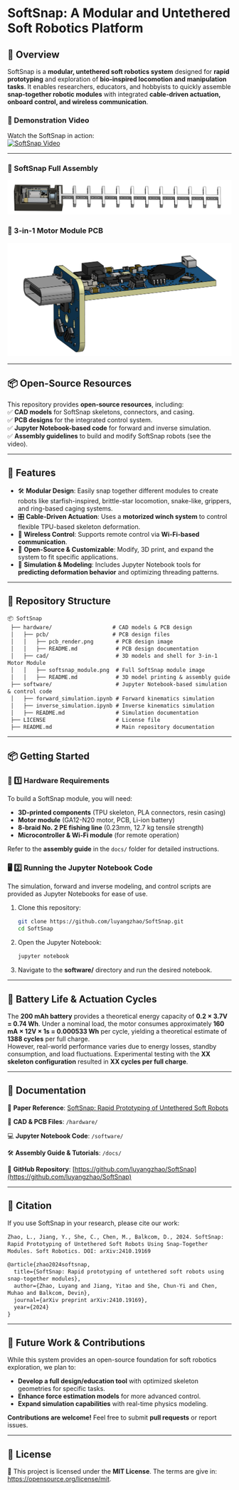 # **SoftSnap: A Modular and Untethered Soft Robotics Platform**  

## 🚀 Overview  
SoftSnap is a **modular, untethered soft robotics system** designed for **rapid prototyping** and exploration of **bio-inspired locomotion and manipulation tasks**. It enables researchers, educators, and hobbyists to quickly assemble **snap-together robotic modules** with integrated **cable-driven actuation, onboard control, and wireless communication**.

### **🎥 Demonstration Video**  
Watch the SoftSnap in action:  
[![SoftSnap Video](https://img.youtube.com/vi/SWuYzo7xSno/0.jpg)](https://www.youtube.com/watch?v=SWuYzo7xSno)

---

### **🔹 SoftSnap Full Assembly**
![SoftSnap Full Assembly](hardware/cad/softsnap_module.png)  

### **🔹 3-in-1 Motor Module PCB**
![SoftSnap PCB](hardware/pcb/pcb_render.png)  

---

## 📦 Open-Source Resources  
This repository provides **open-source resources**, including:  
✅ **CAD models** for SoftSnap skeletons, connectors, and casing.  
✅ **PCB designs** for the integrated control system.  
✅ **Jupyter Notebook-based code** for forward and inverse simulation.  
✅ **Assembly guidelines** to build and modify SoftSnap robots (see the video). 

---

## 🔧 Features  
- 🛠 **Modular Design**: Easily snap together different modules to create robots like starfish-inspired, brittle-star locomotion, snake-like, grippers, and ring-based caging systems.  
- 🎛 **Cable-Driven Actuation**: Uses a **motorized winch system** to control flexible TPU-based skeleton deformation.  
- 📡 **Wireless Control**: Supports remote control via **Wi-Fi-based communication**.  
- 🔄 **Open-Source & Customizable**: Modify, 3D print, and expand the system to fit specific applications.  
- 🔬 **Simulation & Modeling**: Includes Jupyter Notebook tools for **predicting deformation behavior** and optimizing threading patterns.  

---

## 📂 Repository Structure  

```
📦 SoftSnap  
 ├── hardware/                   # CAD models & PCB design  
 │   ├── pcb/                    # PCB design files  
 │   │   ├── pcb_render.png       # PCB design image  
 │   │   ├── README.md            # PCB design documentation  
 │   ├── cad/                     # 3D models and shell for 3-in-1 Motor Module  
 │   │   ├── softsnap_module.png  # Full SoftSnap module image  
 │   │   ├── README.md            # 3D model printing & assembly guide  
 ├── software/                    # Jupyter Notebook-based simulation & control code  
 │   ├── forward_simulation.ipynb # Forward kinematics simulation  
 │   ├── inverse_simulation.ipynb # Inverse kinematics simulation  
 │   ├── README.md                # Simulation documentation  
 ├── LICENSE                      # License file  
 ├── README.md                    # Main repository documentation  
```

---

## 📦 Getting Started  

### 🔩 1️⃣ Hardware Requirements  
To build a SoftSnap module, you will need:  
- **3D-printed components** (TPU skeleton, PLA connectors, resin casing)  
- **Motor module** (GA12-N20 motor, PCB, Li-ion battery)  
- **8-braid No. 2 PE fishing line** (0.23mm, 12.7 kg tensile strength)  
- **Microcontroller & Wi-Fi module** (for remote operation)  

Refer to the **assembly guide** in the `docs/` folder for detailed instructions.  

### 🖥 2️⃣ Running the Jupyter Notebook Code  
The simulation, forward and inverse modeling, and control scripts are provided as Jupyter Notebooks for ease of use.  

1. Clone this repository:  
   ```bash
   git clone https://github.com/luyangzhao/SoftSnap.git  
   cd SoftSnap
   ```  
2. Open the Jupyter Notebook:  
   ```bash
   jupyter notebook  
   ```  
3. Navigate to the **software/** directory and run the desired notebook.

---

## 🔋 Battery Life & Actuation Cycles  
The **200 mAh battery** provides a theoretical energy capacity of **0.2 × 3.7V = 0.74 Wh**. Under a nominal load, the motor consumes approximately **160 mA × 12V × 1s = 0.000533 Wh** per cycle, yielding a theoretical estimate of **1388 cycles** per full charge.  
However, real-world performance varies due to energy losses, standby consumption, and load fluctuations. Experimental testing with the **XX skeleton configuration** resulted in **XX cycles per full charge**.

---

## 📜 Documentation  
📄 **Paper Reference**: [SoftSnap: Rapid Prototyping of Untethered Soft Robots](https://arxiv.org/abs/2410.19169)  

📜 **CAD & PCB Files**: `/hardware/`  

💻 **Jupyter Notebook Code**: `/software/`  

🛠 **Assembly Guide & Tutorials**: `/docs/`  

🔗 **GitHub Repository**: [https://github.com/luyangzhao/SoftSnap](https://github.com/luyangzhao/SoftSnap)  

---

## 🔬 Citation  
If you use SoftSnap in your research, please cite our work:  


```
Zhao, L., Jiang, Y., She, C., Chen, M., Balkcom, D., 2024. SoftSnap: Rapid Prototyping of Untethered Soft Robots Using Snap-Together Modules. Soft Robotics. DOI: arXiv:2410.19169
```


```
@article{zhao2024softsnap,
  title={SoftSnap: Rapid prototyping of untethered soft robots using snap-together modules},
  author={Zhao, Luyang and Jiang, Yitao and She, Chun-Yi and Chen, Muhao and Balkcom, Devin},
  journal={arXiv preprint arXiv:2410.19169},
  year={2024}
}
```

---

## 🔮 Future Work & Contributions  
While this system provides an open-source foundation for soft robotics exploration, we plan to:  
- **Develop a full design/education tool** with optimized skeleton geometries for specific tasks.  
- **Enhance force estimation models** for more advanced control.  
- **Expand simulation capabilities** with real-time physics modeling.  

**Contributions are welcome!** Feel free to submit **pull requests** or report issues.  

---

## 📝 License  
📜 This project is licensed under the **MIT License**. The terms are give in: https://opensource.org/license/mit.
